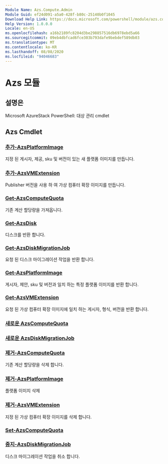 ```yaml
---
Module Name: Azs.Compute.Admin
Module Guid: ef24d091-a5a0-428f-b80c-25140b0f1045
Download Help Link: https://docs.microsoft.com/powershell/module/azs.compute.admin
Help Version: 1.0.0.0
Locale: en-US
ms.openlocfilehash: a16b2189fc8204d3be298857516db6978ebd5a66
ms.sourcegitcommit: 09eb4dbfcad6fce303b793dafe9bebdef589db03
ms.translationtype: MT
ms.contentlocale: ko-KR
ms.lasthandoff: 08/08/2020
ms.locfileid: "94046683"
---
```

# Azs 모듈
## 설명은
Microsoft AzureStack PowerShell: 대상 관리 cmdlet

## Azs Cmdlet
### [추가-AzsPlatformImage](Add-AzsPlatformImage.md)
지정 된 게시자, 제공, sku 및 버전이 있는 새 플랫폼 이미지를 만듭니다.

### [추가-AzsVMExtension](Add-AzsVMExtension.md)
Publisher 버전을 사용 하 여 가상 컴퓨터 확장 이미지를 만듭니다.

### [Get-AzsComputeQuota](Get-AzsComputeQuota.md)
기존 계산 할당량을 가져옵니다.

### [Get-AzsDisk](Get-AzsDisk.md)
디스크를 반환 합니다.

### [Get-AzsDiskMigrationJob](Get-AzsDiskMigrationJob.md)
요청 된 디스크 마이그레이션 작업을 반환 합니다.

### [Get-AzsPlatformImage](Get-AzsPlatformImage.md)
게시자, 제안, sku 및 버전과 일치 하는 특정 플랫폼 이미지를 반환 합니다.

### [Get-AzsVMExtension](Get-AzsVMExtension.md)
요청 된 가상 컴퓨터 확장 이미지에 일치 하는 게시자, 형식, 버전을 반환 합니다.

### [새로운 AzsComputeQuota](New-AzsComputeQuota.md)


### [새로운 AzsDiskMigrationJob](New-AzsDiskMigrationJob.md)


### [제거-AzsComputeQuota](Remove-AzsComputeQuota.md)
기존 계산 할당량을 삭제 합니다.

### [제거-AzsPlatformImage](Remove-AzsPlatformImage.md)
플랫폼 이미지 삭제

### [제거-AzsVMExtension](Remove-AzsVMExtension.md)
지정 된 가상 컴퓨터 확장 이미지를 삭제 합니다.

### [Set-AzsComputeQuota](Set-AzsComputeQuota.md)


### [중지-AzsDiskMigrationJob](Stop-AzsDiskMigrationJob.md)
디스크 마이그레이션 작업을 취소 합니다.


